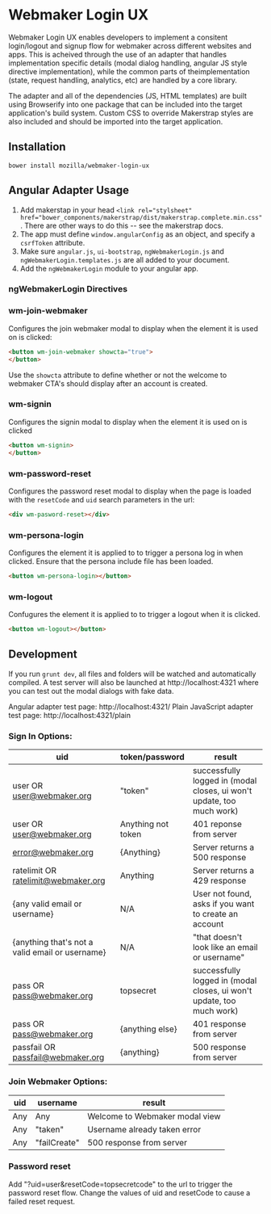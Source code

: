 # Webmaker Login UX

Webmaker Login UX enables developers to implement a consitent login/logout and signup
flow for webmaker across different websites and apps. This is acheived through the use
of an adapter that handles implementation specific details (modal dialog handling,
angular JS style directive implementation), while the common parts of theimplementation
(state, request handling, analytics, etc) are handled by a core library.

The adapter and all of the dependencies (JS, HTML templates) are built using Browserify
into one package that can be included into the target application's build system. Custom CSS to
override Makerstrap styles are also included and should be imported into the target application.

## Installation

```
bower install mozilla/webmaker-login-ux
```

## Angular Adapter Usage
1. Add makerstap in your head `<link rel="stylsheet" href="bower_components/makerstrap/dist/makerstrap.complete.min.css"`. There are other ways to do this -- see the makerstrap docs.
2. The app must define `window.angularConfig` as an object, and specify a `csrfToken` attribute.
3. Make sure `angular.js`, `ui-bootstrap`, `ngWebmakerLogin.js` and `ngWebmakerLogin.templates.js` are all added to your document.
4. Add the `ngWebmakerLogin` module to your angular app.

### ngWebmakerLogin Directives

### wm-join-webmaker

Configures the join webmaker modal to display when the element it is used on is clicked:

```html
<button wm-join-webmaker showcta="true">
</button>
```

Use the `showcta` attribute to define whether or not the welcome to webmaker CTA's should display after an account is created.

### wm-signin

Configures the signin modal to display when the element it is used on is clicked
```html
<button wm-signin>
</button>
```

### wm-password-reset

Configures the password reset modal to display when the page is loaded with the `resetCode` and `uid`
search parameters in the url:

```html
<div wm-pasword-reset></div>
```

### wm-persona-login

Configures the element it is applied to to trigger a persona log in when clicked. Ensure that the persona include file has been loaded.

```html
<button wm-persona-login></button>
```

### wm-logout

Confugures the element it is applied to to trigger a logout when it is clicked.

```html
<button wm-logout></button>
```

## Development

If you run `grunt dev`, all files and folders will be watched and automatically compiled.
A test server will also be launched at http://localhost:4321 where you can test out the modal dialogs
with fake data.

Angular adapter test page: http://localhost:4321/
Plain JavaScript adapter test page: http://localhost:4321/plain

### Sign In Options:

|uid|token/password|result|
|-----|-----|------|
|user OR user@webmaker.org|"token"|successfully logged in (modal closes, ui won't update, too much work)|
|user OR user@webmaker.org|Anything not token|401 reponse from server|
|error@webmaker.org|{Anything}|Server returns a 500 response|
|ratelimit OR ratelimit@webmaker.org|Anything|Server returns a 429 response|
|{any valid email or username}|N/A|User not found, asks if you want to create an account|
|{anything that's not a valid email or username}|N/A|"that doesn't look like an email or username"|
|pass OR pass@webmaker.org|topsecret|successfully logged in (modal closes, ui won't update, too much work)|
|pass OR pass@webmaker.org|{anything else}|401 response from server|
|passfail OR passfail@webmaker.org|{anything}|500 response from server|

### Join Webmaker Options:

|uid|username|result|
|-----|-----|------|
|Any|Any|Welcome to Webmaker modal view|
|Any|"taken"|Username already taken error|
|Any|"failCreate"|500 response from server|

### Password reset

Add "?uid=user&resetCode=topsecretcode" to the url to trigger the password reset flow.
Change the values of uid and resetCode to cause a failed reset request.
